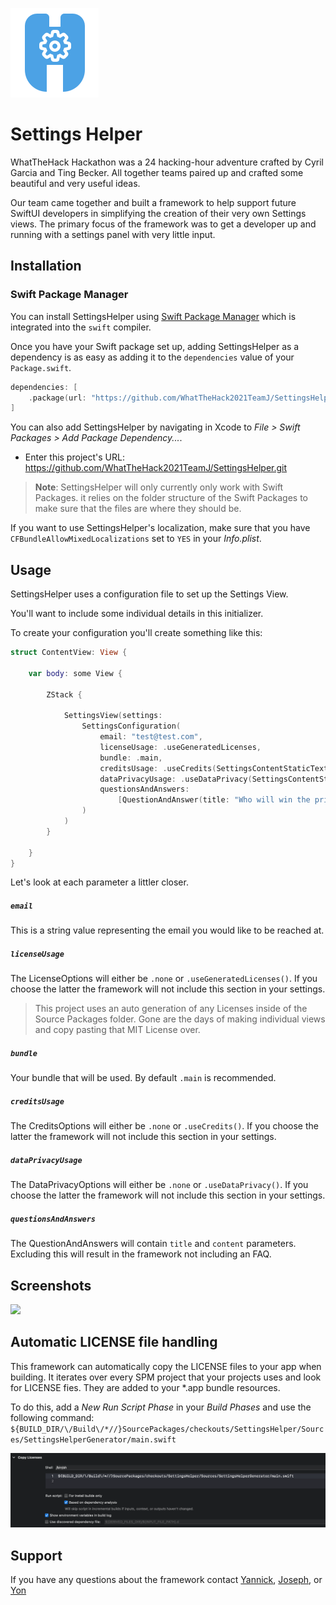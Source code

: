 ![settingsHelperLogo](./logo.png)
    
# Settings Helper

WhatTheHack Hackathon was a 24 hacking-hour adventure crafted by Cyril Garcia and Ting Becker. All together teams paired up and crafted some beautiful and very useful ideas.

Our team came together and built a framework to help support future SwiftUI developers in simplifying the creation of their very own Settings views. The primary focus of the framework was to get a developer up and running with a settings panel with very little input.


## Installation

### Swift Package Manager

You can install SettingsHelper using [Swift Package Manager](https://swift.org/package-manager/) which is integrated into the `swift` compiler.

Once you have your Swift package set up, adding SettingsHelper as a dependency is as easy as adding it to the `dependencies` value of your `Package.swift`.

```swift
dependencies: [
    .package(url: "https://github.com/WhatTheHack2021TeamJ/SettingsHelper.git", .branch:("main"))
]
```

You can also add SettingsHelper by navigating in Xcode to *File > Swift Packages > Add Package Dependency...*.
* Enter this project's URL: https://github.com/WhatTheHack2021TeamJ/SettingsHelper.git


> **Note**: SettingsHelper will only currently only work with Swift Packages. it relies on the folder structure of the Swift Packages to make sure that the files are where they should be.

If you want to use SettingsHelper's localization, make sure that you have `CFBundleAllowMixedLocalizations` set to `YES` in your *Info.plist*.

## Usage

SettingsHelper uses a configuration file to set up the Settings View.

You'll want to include some individual details in this initializer.

To create your configuration you'll create something like this:

```swift
struct ContentView: View {

    var body: some View {
    
        ZStack {
        
            SettingsView(settings:
                SettingsConfiguration(
                    email: "test@test.com",
                    licenseUsage: .useGeneratedLicenses,
                    bundle: .main,
                    creditsUsage: .useCredits(SettingsContentStaticText(content: "Thanks to everyone at WhatTheHack 2021 Hackathon 😊🎉")),
                    dataPrivacyUsage: .useDataPrivacy(SettingsContentStaticText(content: "We sell all your data.")),
                    questionsAndAnswers:
                        [QuestionAndAnswer(title: "Who will win the prizes?", content: "Good question. That will be the settings framework.")]
                )
            )
        }
        
    }
}
```

Let's look at each parameter a littler closer.

##### `email`

This is a string value representing the email you would like to be reached at.

##### `licenseUsage`

The LicenseOptions will either be `.none` or `.useGeneratedLicenses()`. If you choose the latter the framework will not include this section in your settings.

> This project uses an auto generation of any Licenses inside of the Source Packages folder. Gone are the days of making individual views and copy pasting that MIT License over.

##### `bundle`

Your bundle that will be used. By default `.main` is recommended.

##### `creditsUsage`

The CreditsOptions will either be `.none` or `.useCredits()`. If you choose the latter the framework will not include this section in your settings.

##### `dataPrivacyUsage`

The DataPrivacyOptions will either be `.none` or `.useDataPrivacy()`. If you choose the latter the framework will not include this section in your settings.

##### `questionsAndAnswers`

The QuestionAndAnswers will contain `title` and `content` parameters. Excluding this will result in the framework not including an FAQ.

## Screenshots

<img src="https://user-images.githubusercontent.com/18172931/104855012-2a40c480-58d8-11eb-92b0-a5b706b8446e.png" height="400" />

## Automatic LICENSE file handling

This framework can automatically copy the LICENSE files to your app when building. It iterates over every SPM project that your projects uses and look for LICENSE fies. They are added to your *.app bundle resources.

To do this, add a *New Run Script Phase* in your *Build Phases* and use the following command: `${BUILD_DIR/\/Build\/*//}SourcePackages/checkouts/SettingsHelper/Sources/SettingsHelperGenerator/main.swift`

<img src="assets/SettingsHelper Copy Licenses Run Script.png" width="600">



## Support

If you have any questions about the framework contact [Yannick](https://github.com/yrave), [Joseph](https://github.com/javb99), or [Yon](https://github.com/Yonodactyl)
